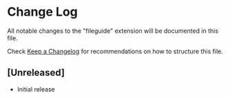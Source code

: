 # Change Log

All notable changes to the "fileguide" extension will be documented in this file.

Check [Keep a Changelog](http://keepachangelog.com/) for recommendations on how to structure this file.

## [Unreleased]

- Initial release